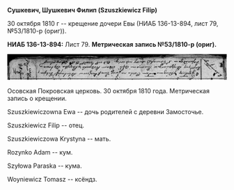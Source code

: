**Сушкевич, Шушкевич Филип (Szuszkiewicz Filip)**

30 октября 1810 г -- крещение дочери Евы (НИАБ 136-13-894, лист 79,
№53/1810-р (ориг)).

**НИАБ 136-13-894:** Лист 79. **Метрическая запись №53/1810-р (ориг).**

![](./media/ad98be5dac762286310934992850f98a4dd3dbe3.png)

Осовская Покровская церковь. 30 октября 1810 года. Метрическая запись о
крещении.

Szuszkiewiczowna Ewa -- дочь родителей с деревни Замосточье.

Szuszkiewicz Filip -- отец.

Szuszkiewiczowa Krystyna -- мать.

Rozynko Adam -- кум.

Szyłowa Paraska -- кума.

Woyniewicz Tomasz -- ксёндз.
